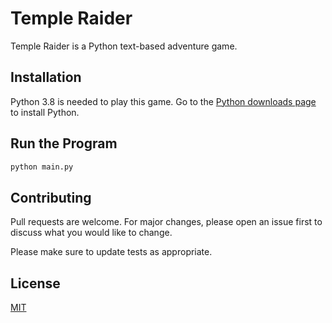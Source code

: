 # Temple Raider

Temple Raider is a Python text-based adventure game.

## Installation

Python 3.8 is needed to play this game. Go to the [Python downloads page](https://www.python.org/downloads/) to install Python.

## Run the Program

```bash
python main.py
```

## Contributing
Pull requests are welcome. For major changes, please open an issue first to discuss what you would like to change.

Please make sure to update tests as appropriate.

## License
[MIT](https://choosealicense.com/licenses/mit/)